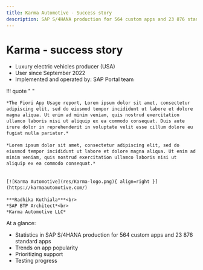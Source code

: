 ```yaml
---
title: Karma Automotive - Success story
description: SAP S/4HANA production for 564 custom apps and 23 876 standard apps 
---
```

# Karma - success story

- Luxury electric vehicles producer (USA)
- User since September 2022
- Implemented and operated by: SAP Portal team

!!! quote " "

    *The Fiori App Usage report, Lorem ipsum dolor sit amet, consectetur adipiscing elit, sed do eiusmod tempor incididunt ut labore et dolore magna aliqua. Ut enim ad minim veniam, quis nostrud exercitation ullamco laboris nisi ut aliquip ex ea commodo consequat. Duis aute irure dolor in reprehenderit in voluptate velit esse cillum dolore eu fugiat nulla pariatur.*

    *Lorem ipsum dolor sit amet, consectetur adipiscing elit, sed do eiusmod tempor incididunt ut labore et dolore magna aliqua. Ut enim ad minim veniam, quis nostrud exercitation ullamco laboris nisi ut aliquip ex ea commodo consequat.*


    [![Karma Automotive](res/Karma-logo.png){ align=right }](https://karmaautomotive.com/)

    ***Radhika​​​​ Kuthiala***<br>
    *SAP BTP Architect*<br>
    *Karma Automotive LLC* 


At a glance: 

- Statistics in SAP S/4HANA production for 564 custom apps and 23 876 standard apps 
- Trends on app popularity
- Prioritizing support
- Testing progress


